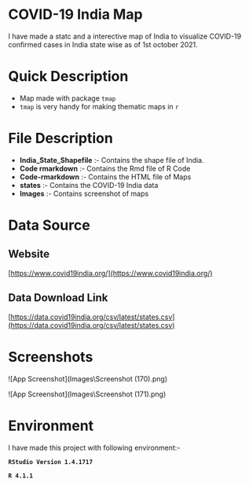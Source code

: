 
# COVID-19 India Map

I have made a statc and a interective map of India to visualize COVID-19 confirmed cases in India state wise as of 1st october 2021.


# Quick Description

- Map made with package `tmap`
- `tmap` is very handy for making thematic maps in `r`


# File Description
* **India_State_Shapefile** :- Contains the shape file of India.
* **Code rmarkdown** :- Contains the Rmd file of R Code
* **Code-rmarkdown** :- Contains the HTML file of Maps
* **states** :- Contains the COVID-19 India data
* **Images** :- Contains screenshot of maps

# Data Source
## Website
[https://www.covid19india.org/](https://www.covid19india.org/)

## Data Download Link
[https://data.covid19india.org/csv/latest/states.csv](https://data.covid19india.org/csv/latest/states.csv)



# Screenshots

![App Screenshot](Images\Screenshot (170).png)

![App Screenshot](Images\Screenshot (171).png)


# Environment
I have made this project with following environment:-

**`RStudio Version 1.4.1717`**

**`R 4.1.1`**

